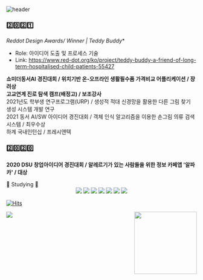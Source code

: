 ![header](https://capsule-render.vercel.app/api?type=soft&color=auto&height=200&section=header&text=cocoball&fontSize=100)

### 2️⃣0️⃣2️⃣1️⃣
*Reddot Design Awards/ Winner | Teddy Buddy**<br>
- Role: 아이디어 도출 및 프로세스 기술
- Link: https://www.red-dot.org/ko/project/teddy-buddy-a-friend-of-long-term-hospitalised-child-patients-55427<br>

**쇼미더동서AI 경진대회 / 위치기반 온-오프라인 생활필수품 가격비교 어플리케이션 / 장려상**<br>
**고교연계 진로 탐색 캠프(배정고) / 보조강사**<br>
2021년도 학부생 연구프로그램(URP) / 생성적 적대 신경망을 활용한 다른 그림 찾기 생성 시스템 개발 연구<br>
2021 동서 AI/SW 아이디어 경진대회 / 객체 인식 알고리즘을 이용한 손그림 의류 검색 시스템 / 최우수상 <br>
하계 국내인턴십 / 프레시앤텍

### 2️⃣0️⃣2️⃣0️⃣ 
**2020 DSU 창업아이디어 경진대회 / 알레르기가 있는 사람들을 위한 정보 카페앱 '알파카' / 대상**

<a>
  📝 Studying 📝
</a>
<br>
<DIV style ="text-align:center";>
  <img src="https://img.shields.io/badge/Python-4935FF?style=flat-square&logo=Python&logoColor=white"/> <pr>
  <img src="https://img.shields.io/badge/Node.js-07D000?style=flat-square&logo=Node.js&logoColor=white"/> <pr>
  <img src="https://img.shields.io/badge/Java-FFAB00?style=flat-square&logo=Java&logoColor=white"/> <pr>
  <img src="https://img.shields.io/badge/JavaScript-FF9900?style=flat-square&logo=JavaScript&logoColor=white"> <pr>
  <img src="https://img.shields.io/badge/HTML-FF0000?style=flat-square&logo=HTML5&logoColor=white"> <pr>
  <img src="https://img.shields.io/badge/CSS-FF33FF?style=flat-square&logo=CSS3&logoColor=white"> <pr>
  <img src="https://img.shields.io/badge/PyTorch-4169E1?style=flat-square&logo=PyTorch&logoColor=white">
 </DIV>

[![Hits](https://hits.seeyoufarm.com/api/count/incr/badge.svg?url=https%3A%2F%2Fgithub.com%2Fgjbae1212%2Fhit-counter&count_bg=%2393E52F&title_bg=%2300A41B&icon=github.svg&icon_color=%23FFFFFF&title=visit&edge_flat=false)](https://hits.seeyoufarm.com)

<img align='right' src="https://github-readme-stats.vercel.app/api?username=eunchae2000" height="165">
<img align='left' src="http://mazassumnida.wtf/api/v2/generate_badge?boj=tldjs3651">
<pr>
<!--
**eunchae2000/eunchae2000** is a ✨ _special_ ✨ repository because its `README.md` (this file) appears on your GitHub profile.

Here are some ideas to get you started:

- 🔭 I’m currently working on ...
- 🌱 I’m currently learning ...
- 👯 I’m looking to collaborate on ...
- 🤔 I’m looking for help with ...
- 💬 Ask me about ...
- 📫 How to reach me: ...
- 😄 Pronouns: ...
- ⚡ Fun fact: ...
-->
